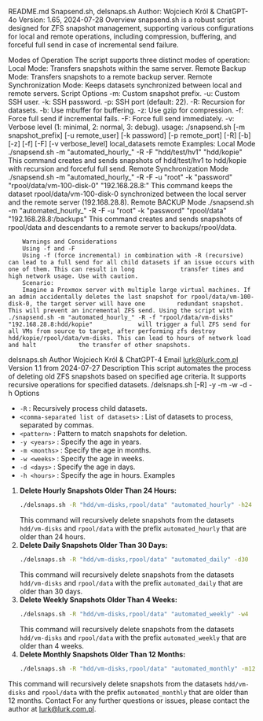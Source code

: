README.md
Snapsend.sh, delsnaps.sh
Author: Wojciech Król & ChatGPT-4o
Version: 1.65, 2024-07-28
Overview
snapsend.sh is a robust script designed for ZFS snapshot management, supporting various configurations for local and remote operations, including compression, buffering, and forceful full send in case of incremental send failure.

Modes of Operation
The script supports three distinct modes of operation:
    Local Mode: Transfers snapshots within the same server.
    Remote Backup Mode: Transfers snapshots to a remote backup server.
    Remote Synchronization Mode: Keeps datasets synchronized between local and remote servers.
Script Options
    -m: Custom snapshot prefix.
    -u: Custom SSH user.
    -k: SSH password.
    -p: SSH port (default: 22).
    -R: Recursion for datasets.
    -b: Use mbuffer for buffering.
    -z: Use gzip for compression.
    -f: Force full send if incremental fails.
    -F: Force full send immediately.
    -v: Verbose level (1: minimal, 2: normal, 3: debug).
    usage:
    ./snapsend.sh [-m snapshot_prefix] [-u remote_user] [-k password] [-p remote_port] [-R] [-b] [-z] [-f] [-F] [-v verbose_level] local_datasets remote
    Examples:
        Local Mode
        ./snapsend.sh -m "automated_hourly_" -R -F "hdd/test/hv1" "hdd/kopie"
        This command creates and sends snapshots of hdd/test/hv1 to hdd/kopie with recursion and forceful full send.
        Remote Synchronization Mode
        ./snapsend.sh -m "automated_hourly_" -R -F -u "root" -k "password" "rpool/data/vm-100-disk-0" "192.168.28.8:"
        This command keeps the dataset rpool/data/vm-100-disk-0 synchronized between the local server and the remote server (192.168.28.8).
        Remote BACKUP Mode
        ./snapsend.sh -m "automated_hourly_" -R -F -u "root" -k "password" "rpool/data" "192.168.28.8:/backups"
        This command creates and sends snapshots of rpool/data and descendants to a remote server to backups/rpool/data.
        
        Warnings and Considerations
        Using -f and -F
        Using -f (force incremental) in combination with -R (recursive) can lead to a full send for all child datasets if an issue occurs with one of them. This can result in long             transfer times and high network usage. Use with caution.
        Scenario:
        Imagine a Proxmox server with multiple large virtual machines. If an admin accidentally deletes the last snapshot for rpool/data/vm-100-disk-0, the target server will have one         redundant snapshot. This will prevent an incremental ZFS send. Using the script with ./snapsend.sh -m "automated_hourly_" -R -f "rpool/data/vm-disks" "192.168.28.8:hdd/kopie"             will trigger a full ZFS send for all VMs from source to target, after performing zfs destroy hdd/kopie/rpool/data/vm-disks. This can lead to hours of network load and halt            the transfer of other snapshots.
 delsnaps.sh
 Author
  Wojciech Król & ChatGPT-4
 Email
lurk@lurk.com.pl
Version
1.1 from 2024-07-27
Description
This script automates the process of deleting old ZFS snapshots based on specified age criteria. It supports recursive operations for specified datasets.
/delsnaps.sh [-R] <comma-separated list of datasets> <pattern> -y<years> -m<months> -w<weeks> -d<days> -h<hours>
Options
- `-R`                         : Recursively process child datasets.
- `<comma-separated list of datasets>` : List of datasets to process, separated by commas.
- `<pattern>`                  : Pattern to match snapshots for deletion.
- `-y <years>`                 : Specify the age in years.
- `-m <months>`                : Specify the age in months.
- `-w <weeks>`                 : Specify the age in weeks.
- `-d <days>`                  : Specify the age in days.
- `-h <hours>`                 : Specify the age in hours.
Examples
1. **Delete Hourly Snapshots Older Than 24 Hours:**
    ```bash
    ./delsnaps.sh -R "hdd/vm-disks,rpool/data" "automated_hourly" -h24
    ```
    This command will recursively delete snapshots from the datasets `hdd/vm-disks` and `rpool/data` with the prefix `automated_hourly` that are older than 24 hours.
2. **Delete Daily Snapshots Older Than 30 Days:**
    ```bash
    ./delsnaps.sh -R "hdd/vm-disks,rpool/data" "automated_daily" -d30
    ```
    This command will recursively delete snapshots from the datasets `hdd/vm-disks` and `rpool/data` with the prefix `automated_daily` that are older than 30 days.
3. **Delete Weekly Snapshots Older Than 4 Weeks:**
    ```bash
    ./delsnaps.sh -R "hdd/vm-disks,rpool/data" "automated_weekly" -w4
    ```
    This command will recursively delete snapshots from the datasets `hdd/vm-disks` and `rpool/data` with the prefix `automated_weekly` that are older than 4 weeks.
4. **Delete Monthly Snapshots Older Than 12 Months:**
    ```bash
    ./delsnaps.sh -R "hdd/vm-disks,rpool/data" "automated_monthly" -m12
    ```
This command will recursively delete snapshots from the datasets `hdd/vm-disks` and `rpool/data` with the prefix `automated_monthly` that are older than 12 months.
Contact
For any further questions or issues, please contact the author at lurk@lurk.com.pl.

